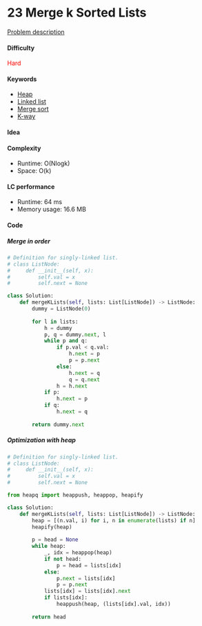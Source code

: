 23 Merge k Sorted Lists  
=======================
[Problem description](https://leetcode.com/problems/merge-k-sorted-lists/)

#### Difficulty
<span style="color:red">Hard</span>

#### Keywords
- [Heap](../categories/heap.md)
- [Linked list](../categories/linked_list.md)
- [Merge sort](../categories/mergesort.md)
- [K-way](../categories/k-way.md)
  
#### Idea
   

#### Complexity
- Runtime: O(Nlogk)
- Space: O(k)
  
#### LC performance
- Runtime: 64 ms
- Memory usage: 16.6 MB

#### Code

##### Merge in order
```python
# Definition for singly-linked list.
# class ListNode:
#     def __init__(self, x):
#         self.val = x
#         self.next = None

class Solution:
    def mergeKLists(self, lists: List[ListNode]) -> ListNode:
        dummy = ListNode(0)
        
        for l in lists:
            h = dummy
            p, q = dummy.next, l
            while p and q:
                if p.val < q.val:
                    h.next = p
                    p = p.next
                else:
                    h.next = q
                    q = q.next
                h = h.next
            if p:
                h.next = p
            if q:
                h.next = q
        
        return dummy.next
```

##### Optimization with heap
```python
# Definition for singly-linked list.
# class ListNode:
#     def __init__(self, x):
#         self.val = x
#         self.next = None

from heapq import heappush, heappop, heapify

class Solution:
    def mergeKLists(self, lists: List[ListNode]) -> ListNode:
        heap = [(n.val, i) for i, n in enumerate(lists) if n]
        heapify(heap)
        
        p = head = None
        while heap:
            _, idx = heappop(heap)
            if not head:
                p = head = lists[idx]
            else:
                p.next = lists[idx]
                p = p.next
            lists[idx] = lists[idx].next
            if lists[idx]:
                heappush(heap, (lists[idx].val, idx))
        
        return head
```